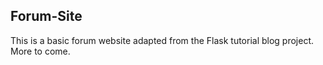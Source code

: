 ## Forum-Site ##

This is a basic forum website adapted from the Flask tutorial blog project. More to come.
